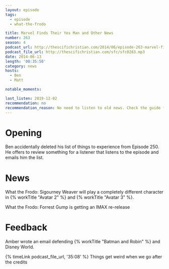 ```yaml
---
layout: episode
tags:
  - episode
  - what-the-frodo

title: Marvel Finds Their Yes Man and Other News
number: 263
season: 4
podcast_url: http://thescifichristian.com/2014/06/episode-263-marvel-finds-their-yes-man-and-other-news/
podcast_file_url: http://thescifichristian.com/sfc/sfc0263.mp3
date: 2014-06-13
length: '00:35:50'
category: news
hosts:
  - Ben
  - Matt

notable_moments: 

last_listen: 2019-12-02
recommendation: no
recommendation_reason: No need to listen to old news. Check the guide for what's interesting in hindsight.
---
```

# Opening
Ben accidentally deleted his list of things to experience from Episode 250. He offers to review something for a listener that listens to the episode and emails him the list. 



# News
What the Frodo: Sigourney Weaver will play a completely different character in {% workTitle "Avatar 2" %} and {% workTitle "Avatar 3" %}.

What the Frodo: Forrest Gump is getting an IMAX re-release



# Feedback 
Amber wrote an email defending {% workTitle "Batman and Robin" %} and Disney World. 

{% timeLink podcast_file_url, '35:08' %} Things get weird when we go after the credits